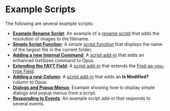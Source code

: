# Example Scripts

The following are several example scripts:

- **[Example Rename Script](/Manual/scripting/example_scripts/example_rename_script.md)**: An example of a [rename script](rename_scripts/README.md) that adds the resolution of images to the filename.
- **[Simple Script Function](/Manual/scripting/example_scripts/simple_script_function.md)**: A simple [script function](script_functions.md) that displays the name of the largest file in the current folder.
- **[Adding a new Internal Command](/Manual/scripting/example_scripts/adding_a_new_internal_command.md)**: A [script add-in](script_add-ins/README.md) that adds an enhanced GetSizes command to Opus.
- **[Extending the FAYT Field](/Manual/scripting/example_scripts/extending_the_fayt.md)**: A [script add-in](script_add-ins/README.md) that extends the [Find-as-you-type Field](/Manual/basic_concepts/the_lister/find-as-you-type_field.md).
- **[Adding a new Column](/Manual/scripting/example_scripts/adding_a_new_column.md)**: A [script add-in](script_add-ins/README.md) that adds an **Is Modified?** column to Opus.
- **[Dialogs and Popup Menus](/Manual/scripting/example_scripts/simple_dialogs_and_popup_menus.md)**: Example showing how to display simple dialogs and popup menus from a script.
- **[Responding to Events](/Manual/scripting/example_scripts/responding_to_events.md)**: An example script add-in that responds to several events.

